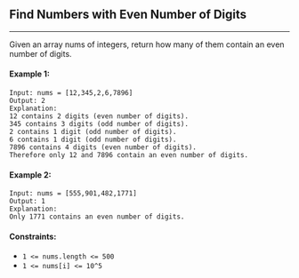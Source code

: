 ##  Find Numbers with Even Number of Digits
---

Given an array nums of integers, return how many of them contain an even number of digits.
 

#### Example 1:
```
Input: nums = [12,345,2,6,7896]
Output: 2
Explanation: 
12 contains 2 digits (even number of digits). 
345 contains 3 digits (odd number of digits). 
2 contains 1 digit (odd number of digits). 
6 contains 1 digit (odd number of digits). 
7896 contains 4 digits (even number of digits). 
Therefore only 12 and 7896 contain an even number of digits.
```
#### Example 2:
```
Input: nums = [555,901,482,1771]
Output: 1 
Explanation: 
Only 1771 contains an even number of digits.
``` 

#### Constraints:

* `1 <= nums.length <= 500`
* `1 <= nums[i] <= 10^5`
